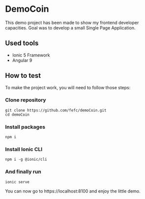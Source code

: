 # DemoCoin
This demo project has been made to show my frontend developer capacities. Goal was to develop a small Single Page Application.

## Used tools
* Ionic 5 Framework
* Angular 9

## How to test
To make the project work, you will need to follow those steps:

### Clone repository
```
git clone https://github.com/fefc/demoCoin.git
cd demoCoin
```

### Install packages
```
npm i
```

### Install Ionic CLI
```
npm i -g @ionic/cli
```

### And finally run
```
ionic serve
```

You can now go to https://localhost:8100 and enjoy the little demo.
